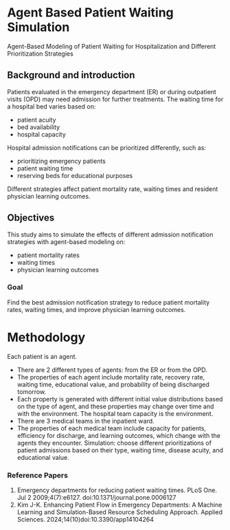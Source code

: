 # Agent Based Patient Waiting Simulation
Agent-Based Modeling of Patient Waiting for Hospitalization and Different Prioritization Strategies

## Background and introduction
Patients evaluated in the emergency department (ER) or during outpatient
visits (OPD) may need admission for further treatments. The waiting time 
for a hospital bed varies based on:

- patient acuity
- bed availability
- hospital capacity

Hospital admission notifications can be prioritized differently, such as:
- prioritizing emergency patients
- patient waiting time
- reserving beds for educational purposes

Different strategies affect patient mortality rate,
waiting times and resident physician learning outcomes.

## Objectives
This study aims to simulate the effects of different admission notification 
strategies with agent-based modeling on:
- patient mortality rates
- waiting times
- physician learning outcomes

### Goal
Find the best admission notification strategy to reduce patient mortality rates, waiting times, and improve physician learning outcomes.

# Methodology
Each patient is an agent.
- There are 2 different types of agents: from the ER or from the OPD.
- The properties of each agent include mortality rate, recovery rate, waiting time, educational value, and probability of being discharged tomorrow.
- Each property is generated with different initial value distributions based on the type of agent, and these properties may change over time and with the environment.
The hospital team capacity is the environment.
- There are 3 medical teams in the inpatient ward.
- The properties of each medical team include capacity for patients, efficiency for discharge, and learning outcomes, which change with the agents they encounter.
Simulation: choose different prioritizations of patient admissions based on their type, waiting time, disease acuity, and educational value.

### Reference Papers
1.	Emergency departments for reducing patient waiting times. PLoS One. Jul 2 2009;4(7):e6127. doi:10.1371/journal.pone.0006127
2.	Kim J-K. Enhancing Patient Flow in Emergency Departments: A Machine Learning and Simulation-Based Resource Scheduling Approach. Applied Sciences. 2024;14(10)doi:10.3390/app14104264


